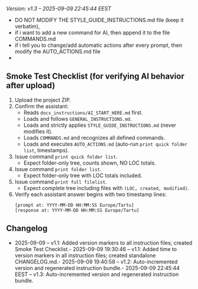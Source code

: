 _Version: v1.3 – 2025-09-09 22:45:44 EEST_




- DO NOT MODIFY THE  STYLE_GUIDE_INSTRUCTIONS.md file (keep it verbatim),
- if i want to add a new command for AI, then append it to the file COMMANDS.md 
- if i tell you to change/add automatic actions after every prompt, then modify the AUTO_ACTIONS.md file
- 

## Smoke Test Checklist (for verifying AI behavior after upload)

1. Upload the project ZIP.
2. Confirm the assistant:
   - Reads `docs_instructions/AI_START_HERE.md` first.
   - Loads and follows `GENERAL_INSTRUCTIONS.md`.
   - Loads and strictly applies `STYLE_GUIDE_INSTRUCTIONS.md` (never modifies it).
   - Loads `COMMANDS.md` and recognizes all defined commands.
   - Loads and executes `AUTO_ACTIONS.md` (auto-run `print quick folder list`, timestamps).
3. Issue command `print quick folder list`.
   - Expect folder-only tree, counts shown, NO LOC totals.
4. Issue command `print folder list`.
   - Expect folder-only tree with LOC totals included.
5. Issue command `print full filelist`.
   - Expect complete tree including files with `(LOC, created, modified)`.
6. Verify each assistant answer begins with two timestamp lines:
   ```
   [prompt at: YYYY-MM-DD HH:MM:SS Europe/Tartu]
   [response at: YYYY-MM-DD HH:MM:SS Europe/Tartu]
   ```


## Changelog

- 2025-09-09 – v1.1: Added version markers to all instruction files; created Smoke Test Checklist.- 2025-09-09 19:30:46 – v1.1: Added time to version markers in all instruction files; created standalone CHANGELOG.md.- 2025-09-09 19:40:58 – v1.2: Auto-incremented version and regenerated instruction bundle.- 2025-09-09 22:45:44 EEST – v1.3: Auto-incremented version and regenerated instruction bundle.

